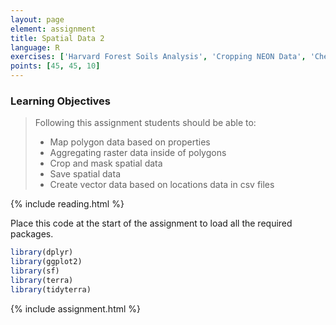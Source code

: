 ```yaml
---
layout: page
element: assignment
title: Spatial Data 2
language: R
exercises: ['Harvard Forest Soils Analysis', 'Cropping NEON Data', 'Check That Your Code Runs']
points: [45, 45, 10]
---
```


### Learning Objectives

> Following this assignment students should be able to:
>
> - Map polygon data based on properties
> - Aggregating raster data inside of polygons
> - Crop and mask spatial data
> - Save spatial data
> - Create vector data based on locations data in csv files

{% include reading.html %}

Place this code at the start of the assignment to load all the required packages.

```r
library(dplyr)
library(ggplot2)
library(sf)
library(terra)
library(tidyterra)
```

{% include assignment.html %}
